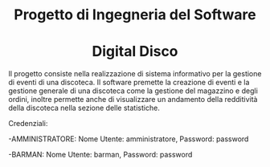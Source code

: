 

<h1 align="center"> Progetto di Ingegneria del Software </h1>

<h1 align="center"> Digital Disco </h1>

Il progetto consiste nella realizzazione di sistema informativo per la gestione di eventi di una discoteca.
Il software premette la creazione di eventi e la gestione generale di una discoteca come la gestione del
magazzino e degli ordini, inoltre permette anche di visualizzare un andamento della redditività della 
discoteca nella sezione delle statistiche.

Credenziali: 

-AMMINISTRATORE: Nome Utente: amministratore, Password: password

-BARMAN: Nome Utente: barman, Password: password